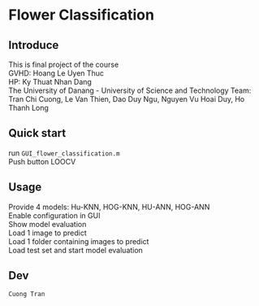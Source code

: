 # Flower Classification  
## Introduce 
This is final project of  the course  
GVHD: Hoang Le Uyen Thuc   
HP: Ky Thuat Nhan Dang  
The University of Danang - University of Science and Technology
Team: Tran Chi Cuong, Le Van Thien, Dao Duy Ngu, Nguyen Vu Hoai Duy, Ho Thanh Long
## Quick start
run ```GUI_flower_classification.m```  
Push button LOOCV
## Usage  
Provide 4 models: Hu-KNN, HOG-KNN, HU-ANN, HOG-ANN  
Enable configuration in GUI  
Show model evaluation  
Load 1 image to predict  
Load 1 folder containing images to predict  
Load test set and start model evaluation  
## Dev
```Cuong Tran```
